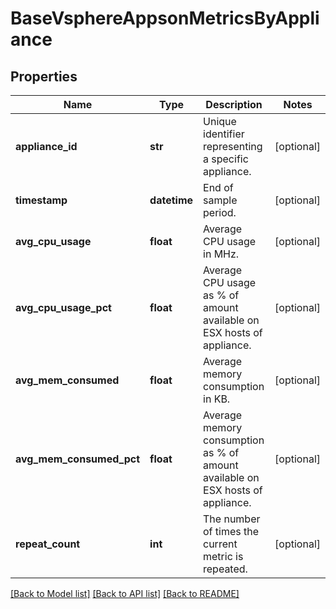 # BaseVsphereAppsonMetricsByAppliance

## Properties
Name | Type | Description | Notes
------------ | ------------- | ------------- | -------------
**appliance_id** | **str** | Unique identifier representing a specific appliance. | [optional] 
**timestamp** | **datetime** | End of sample period. | [optional] 
**avg_cpu_usage** | **float** | Average CPU usage in MHz. | [optional] 
**avg_cpu_usage_pct** | **float** | Average CPU usage as % of amount available on ESX hosts of appliance. | [optional] 
**avg_mem_consumed** | **float** | Average memory consumption in KB. | [optional] 
**avg_mem_consumed_pct** | **float** | Average memory consumption as % of amount available on ESX hosts of appliance. | [optional] 
**repeat_count** | **int** | The number of times the current metric is repeated. | [optional] 

[[Back to Model list]](../README.md#documentation-for-models) [[Back to API list]](../README.md#documentation-for-api-endpoints) [[Back to README]](../README.md)


